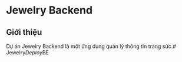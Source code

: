 # Jewelry Backend

## Giới thiệu
Dự án Jewelry Backend là một ứng dụng quản lý thông tin trang sức.#   J e w e l r y _ D e p l o y _ B E  
 